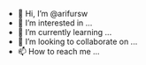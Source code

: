 - 👋 Hi, I’m @arifursw
- 👀 I’m interested in ...
- 🌱 I’m currently learning ...
- 💞️ I’m looking to collaborate on ...
- 📫 How to reach me ...

<!---
arifursw/arifursw is a ✨ special ✨ repository because its `README.md` (this file) appears on your GitHub profile.
You can click the Preview link to take a look at your changes.
--->
